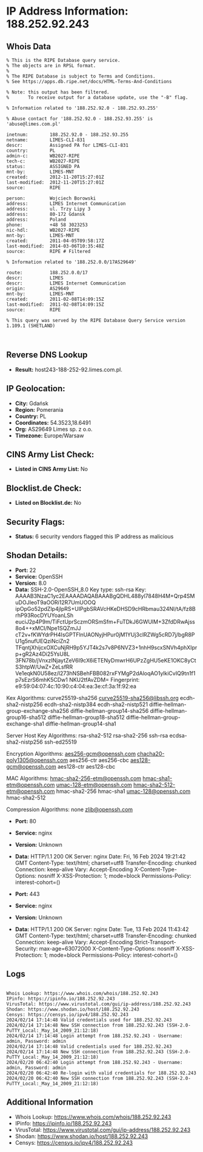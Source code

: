 # IP Address Information: 188.252.92.243

## Whois Data
```
% This is the RIPE Database query service.
% The objects are in RPSL format.
%
% The RIPE Database is subject to Terms and Conditions.
% See https://apps.db.ripe.net/docs/HTML-Terms-And-Conditions

% Note: this output has been filtered.
%       To receive output for a database update, use the "-B" flag.

% Information related to '188.252.92.0 - 188.252.93.255'

% Abuse contact for '188.252.92.0 - 188.252.93.255' is 'abuse@limes.com.pl'

inetnum:        188.252.92.0 - 188.252.93.255
netname:        LIMES-CLI-831
descr:          Assigned PA for LIMES-CLI-831
country:        PL
admin-c:        WB2027-RIPE
tech-c:         WB2027-RIPE
status:         ASSIGNED PA
mnt-by:         LIMES-MNT
created:        2012-11-20T15:27:01Z
last-modified:  2012-11-20T15:27:01Z
source:         RIPE

person:         Wojciech Borowski
address:        LIMES Internet Communication
address:        ul. Trzy Lipy 3
address:        80-172 Gdansk
address:        Poland
phone:          +48 58 3023253
nic-hdl:        WB2027-RIPE
mnt-by:         LIMES-MNT
created:        2011-04-05T09:58:17Z
last-modified:  2014-03-06T10:35:48Z
source:         RIPE # Filtered

% Information related to '188.252.0.0/17AS29649'

route:          188.252.0.0/17
descr:          LIMES
descr:          LIMES Internet Communication
origin:         AS29649
mnt-by:         LIMES-MNT
created:        2011-02-08T14:09:15Z
last-modified:  2011-02-08T14:09:15Z
source:         RIPE

% This query was served by the RIPE Database Query Service version 1.109.1 (SHETLAND)



```
## Reverse DNS Lookup
- **Result:** host243-188-252-92.limes.com.pl.

## IP Geolocation:
- **City:** Gdańsk
- **Region:** Pomerania
- **Country:** PL
- **Coordinates:** 54.3523,18.6491
- **Org:** AS29649 Limes sp. z o.o.
- **Timezone:** Europe/Warsaw

## CINS Army List Check:
- **Listed in CINS Army List:** 
No

## Blocklist.de Check:
- **Listed on Blocklist.de:** 
No

## Security Flags:
- **Status:** 6 security vendors flagged this IP address as malicious

## Shodan Details:
- **Port:** 22
- **Service:** OpenSSH
- **Version:** 8.0
- **Data:** SSH-2.0-OpenSSH_8.0
Key type: ssh-rsa
Key: AAAAB3NzaC1yc2EAAAADAQABAAABgQDHL488yl7848H4M+Qrp4SMuDOJIeoT9aOORi12R7UmUOOQ
ipOpGo52pdZlp4jlpRS+UIPgbSRAVcHKeDHSD9cHRbmau324Nl/tA/fz8BrhP93RocDYUYoanLSh
euciJ2p4P9m/TiFctUprSczmORSmSfm+FuTDkJ6GWUlM+3ZfdDRwAjss8o4++xMCI/Npe1SQZmJJ
cT2v+fKWYdrPH4IsGPTFlnUAONyjHPur0jM1YUj3clRZWg5cRD7j/bgR8PU1g5nufUEQziNciZn2
TFqntjXhijcxOXCuNjRH9p5YJT4k2s7v8P6NVZ3+1nhH9scxSNVh4phXIprp+gR2Az4Di25YsU8L
3FN78b/jVnxzINjaytZeV6I9cX6iETENyDmwrH6UPzZgHU5eKE1OKC8yCtS3htpW/UwZ+ZeLsfRR
Ve1eqkN0U58ez/l273hNSBehFBB082rxFYMgP2dAloqAO1ylkiCvIQ9tn1f1p7sEzrS6mhK5CDw1
NKU2tfAvZDM=
Fingerprint: e9:59:04:07:4c:10:90:c4:04:ea:3e:cf:3a:1f:92:ea

Kex Algorithms:
	curve25519-sha256
	curve25519-sha256@libssh.org
	ecdh-sha2-nistp256
	ecdh-sha2-nistp384
	ecdh-sha2-nistp521
	diffie-hellman-group-exchange-sha256
	diffie-hellman-group14-sha256
	diffie-hellman-group16-sha512
	diffie-hellman-group18-sha512
	diffie-hellman-group-exchange-sha1
	diffie-hellman-group14-sha1

Server Host Key Algorithms:
	rsa-sha2-512
	rsa-sha2-256
	ssh-rsa
	ecdsa-sha2-nistp256
	ssh-ed25519

Encryption Algorithms:
	aes256-gcm@openssh.com
	chacha20-poly1305@openssh.com
	aes256-ctr
	aes256-cbc
	aes128-gcm@openssh.com
	aes128-ctr
	aes128-cbc

MAC Algorithms:
	hmac-sha2-256-etm@openssh.com
	hmac-sha1-etm@openssh.com
	umac-128-etm@openssh.com
	hmac-sha2-512-etm@openssh.com
	hmac-sha2-256
	hmac-sha1
	umac-128@openssh.com
	hmac-sha2-512

Compression Algorithms:
	none
	zlib@openssh.com


- **Port:** 80
- **Service:** nginx
- **Version:** Unknown
- **Data:** HTTP/1.1 200 OK
Server: nginx
Date: Fri, 16 Feb 2024 19:21:42 GMT
Content-Type: text/html; charset=utf8
Transfer-Encoding: chunked
Connection: keep-alive
Vary: Accept-Encoding
X-Content-Type-Options: nosniff
X-XSS-Protection: 1; mode=block
Permissions-Policy: interest-cohort=()



- **Port:** 443
- **Service:** nginx
- **Version:** Unknown
- **Data:** HTTP/1.1 200 OK
Server: nginx
Date: Tue, 13 Feb 2024 11:43:42 GMT
Content-Type: text/html; charset=utf8
Transfer-Encoding: chunked
Connection: keep-alive
Vary: Accept-Encoding
Strict-Transport-Security: max-age=63072000
X-Content-Type-Options: nosniff
X-XSS-Protection: 1; mode=block
Permissions-Policy: interest-cohort=()



## Logs
```

Whois Lookup: https://www.whois.com/whois/188.252.92.243
IPinfo: https://ipinfo.io/188.252.92.243
VirusTotal: https://www.virustotal.com/gui/ip-address/188.252.92.243
Shodan: https://www.shodan.io/host/188.252.92.243
Censys: https://censys.io/ipv4/188.252.92.243
2024/02/14 17:14:48 Valid credentials used for 188.252.92.243
2024/02/14 17:14:48 New SSH connection from 188.252.92.243 (SSH-2.0-PuTTY_Local:_May_14_2009_21:12:18)
2024/02/14 17:14:48 Login attempt from 188.252.92.243 - Username: admin, Password: admin
2024/02/14 17:14:48 Valid credentials used for 188.252.92.243
2024/02/14 17:14:48 New SSH connection from 188.252.92.243 (SSH-2.0-PuTTY_Local:_May_14_2009_21:12:18)
2024/02/20 06:42:40 Login attempt from 188.252.92.243 - Username: admin, Password: admin
2024/02/20 06:42:40 Re-login with valid credentials for 188.252.92.243
2024/02/20 06:42:40 New SSH connection from 188.252.92.243 (SSH-2.0-PuTTY_Local:_May_14_2009_21:12:18)

```
## Additional Information
- Whois Lookup: https://www.whois.com/whois/188.252.92.243
- IPinfo: https://ipinfo.io/188.252.92.243
- VirusTotal: https://www.virustotal.com/gui/ip-address/188.252.92.243
- Shodan: https://www.shodan.io/host/188.252.92.243
- Censys: https://censys.io/ipv4/188.252.92.243

